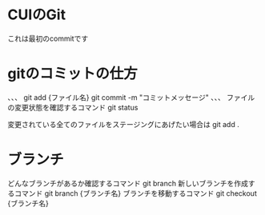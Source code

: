 # CUIのGit

これは最初のcommitです

# gitのコミットの仕方

、、、
git add {ファイル名}
git commit -m "コミットメッセージ"
、、、
ファイルの変更状態を確認するコマンド
git status

変更されている全てのファイルをステージングにあげたい場合は
git add .

# ブランチ
どんなブランチがあるか確認するコマンド
git branch
新しいブランチを作成するコマンド
git branch {ブランチ名}
ブランチを移動するコマンド
git checkout {ブランチ名}